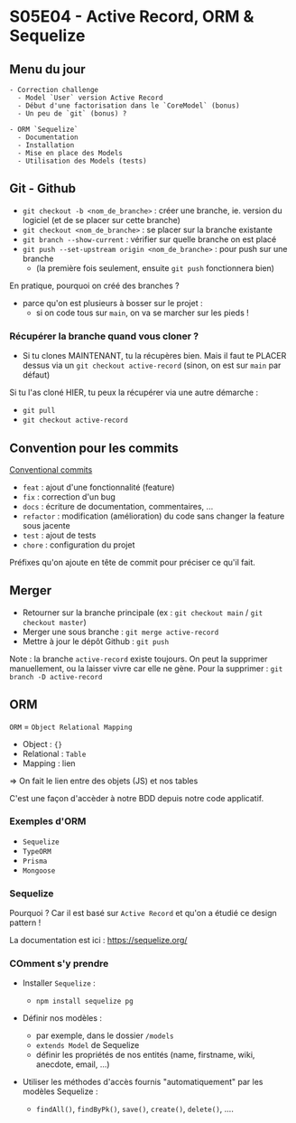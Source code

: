 # S05E04 - Active Record, ORM & Sequelize

## Menu du jour 

```
- Correction challenge
  - Model `User` version Active Record
  - Début d'une factorisation dans le `CoreModel` (bonus)
  - Un peu de `git` (bonus) ?
 
- ORM `Sequelize`
  - Documentation
  - Installation
  - Mise en place des Models
  - Utilisation des Models (tests)
```


## Git - Github

- `git checkout -b <nom_de_branche>` : créer une branche, ie. version du logiciel (et de se placer sur cette branche)
- `git checkout <nom_de_branche>` : se placer sur la branche existante 
- `git branch --show-current` : vérifier sur quelle branche on est placé 
- `git push --set-upstream origin <nom_de_branche>` : pour push sur une branche 
  - (la première fois seulement, ensuite `git push` fonctionnera bien)

En pratique, pourquoi on créé des branches ? 
- parce qu'on est plusieurs à bosser sur le projet : 
  - si on code tous sur `main`, on va se marcher sur les pieds !


### Récupérer la branche quand vous cloner ?

- Si tu clones MAINTENANT, tu la récupères bien. Mais il faut te PLACER dessus via un `git checkout active-record` (sinon, on est sur `main` par défaut)

Si tu l'as cloné HIER, tu peux la récupérer via une autre démarche : 
- `git pull`
- `git checkout active-record`


## Convention pour les commits

[Conventional commits](https://www.conventionalcommits.org/en/v1.0.0/)

- `feat` : ajout d'une fonctionnalité (feature)
- `fix` : correction d'un bug
- `docs` : écriture de documentation, commentaires, ...
- `refactor` : modification (amélioration) du code sans changer la feature sous jacente
- `test` : ajout de tests
- `chore` : configuration du projet

Préfixes qu'on ajoute en tête de commit pour préciser ce qu'il fait.

## Merger

- Retourner sur la branche principale (ex : `git checkout main` / `git checkout master`)
- Merger une sous branche : `git merge active-record`
- Mettre à jour le dépôt Github : `git push`

Note : la branche `active-record` existe toujours. On peut la supprimer manuellement, ou la laisser vivre car elle ne gène. Pour la supprimer : `git branch -D active-record`


## ORM 

`ORM` = `Object Relational Mapping`

- Object : `{}`
- Relational : `Table`
- Mapping : lien

=> On fait le lien entre des objets (JS) et nos tables

C'est une façon d'accèder à notre BDD depuis notre code applicatif. 

### Exemples d'ORM

- `Sequelize`
- `TypeORM`
- `Prisma`
- `Mongoose`

### Sequelize

Pourquoi ? Car il est basé sur `Active Record` et qu'on a étudié ce design pattern ! 

La documentation est ici : https://sequelize.org/

### COmment s'y prendre 

- Installer `Sequelize` : 
  - `npm install sequelize pg`

- Définir nos modèles : 
  - par exemple, dans le dossier `/models`
  - `extends Model` de Sequelize
  - définir les propriétés de nos entités (name, firstname, wiki, anecdote, email, ...)

- Utiliser les méthodes d'accès fournis "automatiquement" par les modèles Sequelize : 
  - `findAll()`, `findByPk()`, `save()`, `create()`, `delete()`, ....

